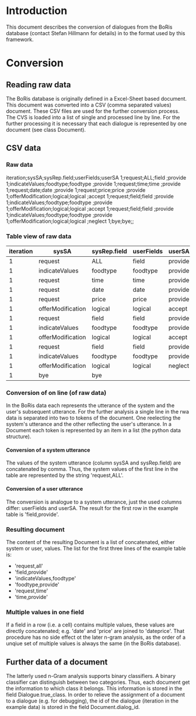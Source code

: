 # Introduction

This document describes the conversion of dialogues from the BoRis database (contact Stefan Hillmann for details) in to 
 the format used by this framework.
 
# Conversion
 
## Reading raw data

The BoRis database is originally defined in a Excel-Sheet based document. This document was converted into a CSV (comma 
separated values) document. These CSV files are used for the further conversion process. The CVS is loaded into a list 
of single and processed line by line.
For the further processing it is necessary that each dialogue is represented by one document (see class Document). 

## CSV data

### Raw data

iteration;sysSA;sysRep.field;userFields;userSA
1;request;ALL;field ;provide 
1;indicateValues;foodtype;foodtype ;provide 
1;request;time;time ;provide 
1;request;date;date ;provide 
1;request;price;price ;provide 
1;offerModification;logical;logical ;accept 
1;request;field;field ;provide 
1;indicateValues;foodtype;foodtype ;provide 
1;offerModification;logical;logical ;accept 
1;request;field;field ;provide 
1;indicateValues;foodtype;foodtype ;provide 
1;offerModification;logical;logical ;neglect 
1;bye;bye;;

### Table view of raw data

iteration|sysSA             |sysRep.field   |userFields |userSA
---------|------------------|---------------|-----------|-------
        1|request           |ALL            |field      |provide 
        1|indicateValues    |foodtype       |foodtype   |provide 
        1|request           |time           |time       |provide 
        1|request           |date           |date       |provide 
        1|request           |price          |price      |provide 
        1|offerModification |logical        |logical    |accept 
        1|request           |field          |field      |provide 
        1|indicateValues    |foodtype       |foodtype   |provide 
        1|offerModification |logical        |logical    |accept 
        1|request           |field          |field      |provide 
        1|indicateValues    |foodtype       |foodtype   |provide 
        1|offerModification |logical        |logical    |neglect 
        1|bye               |bye            |           |

### Conversion of on line (of raw data)

In the BoRis data each represents the utterance of the system and the user's subsequent utterance. For the further analysis
a single line in the rwa data is separated into two to tokens of the document. One reelecting the system's utterance and
the other reflecting the user's utterance. In a Document each token is represented by an item in a list (the python data
structure).

#### Conversion of a system utterance

The values of the system utterance (column sysSA and sysRep.field) are concatenated by comma. Thus, the system values of the 
first line in the table are represented by the string 'request,ALL'.

#### Conversion of a user utterance

The conversion is analogue to a system utterance, just the used columns differ: userFields and userSA. The result for the 
first row in the example table is 'field,provide'.

### Resulting document
 
The content of the resulting Document is a list of concatenated, either system or user, values. The list for the first three
  lines of the example table is:
* 'request,all'
* 'field,provide'
* 'indicateValues,foodtype'
* 'foodtype,provide'
* 'request,time'
* 'time,provide'

### Multiple values in one field

If a field in a row (i.e. a cell) contains multiple values, these values are directly concatenated; e.g. 'date' and 'price' 
are joined to 'dateprice'. That procedure has no side effect ot the later n-gram analysis, as the order of a unqiue set
of multiple values is always the same (in the BoRis database).

## Further data of a document

The latterly used n-Gram analysis supports binary classifiers. A binary classifier can distinguish between two categories.
Thus, each document get the information to which class it belongs. This information is stored in the field Dialogue.true_class.
In order to relieve the assignment of a document to a dialogue (e.g. for debugging), the id of the dialogue (iteration in 
the example data) is stored in the field Document.dialog_id.


